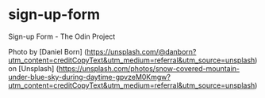 # sign-up-form
Sign-up Form - The Odin Project

Photo by [Daniel Born] (https://unsplash.com/@danborn?utm_content=creditCopyText&utm_medium=referral&utm_source=unsplash) on [Unsplash] (https://unsplash.com/photos/snow-covered-mountain-under-blue-sky-during-daytime-gpvzeM0Kmgw?utm_content=creditCopyText&utm_medium=referral&utm_source=unsplash)